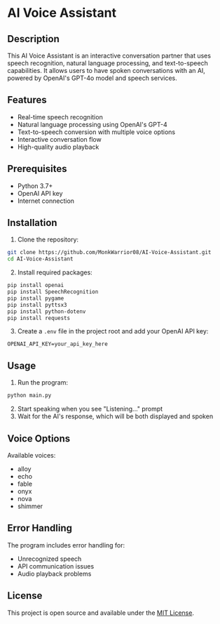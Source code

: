 # AI Voice Assistant

## Description
This AI Voice Assistant is an interactive conversation partner that uses speech recognition, natural language processing, and text-to-speech capabilities. It allows users to have spoken conversations with an AI, powered by OpenAI's GPT-4o model and speech services.

## Features
- Real-time speech recognition
- Natural language processing using OpenAI's GPT-4
- Text-to-speech conversion with multiple voice options
- Interactive conversation flow
- High-quality audio playback

## Prerequisites
- Python 3.7+
- OpenAI API key
- Internet connection

## Installation

1. Clone the repository:
```bash
git clone https://github.com/MonkWarrior08/AI-Voice-Assistant.git
cd AI-Voice-Assistant
```

2. Install required packages:
```bash
pip install openai
pip install SpeechRecognition
pip install pygame
pip install pyttsx3
pip install python-dotenv
pip install requests
```

3. Create a `.env` file in the project root and add your OpenAI API key:
```
OPENAI_API_KEY=your_api_key_here
```

## Usage
1. Run the program:
```bash
python main.py
```

2. Start speaking when you see "Listening..." prompt
3. Wait for the AI's response, which will be both displayed and spoken

## Voice Options
Available voices:
- alloy
- echo
- fable
- onyx
- nova
- shimmer

## Error Handling
The program includes error handling for:
- Unrecognized speech
- API communication issues
- Audio playback problems

## License

This project is open source and available under the [MIT License](LICENSE).


